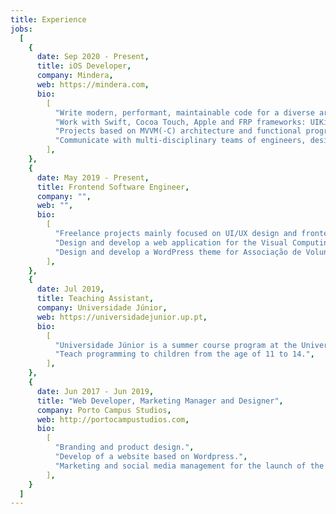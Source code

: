```yaml
---
title: Experience
jobs:
  [
    {
      date: Sep 2020 - Present,
      title: iOS Developer,
      company: Mindera,
      web: https://mindera.com,
      bio:
        [
          "Write modern, performant, maintainable code for a diverse array of client and internal projects.",
          "Work with Swift, Cocoa Touch, Apple and FRP frameworks: UIKit, ReactiveCocoa/ReactiveSwift, Alicerce, etc.",
          "Projects based on MVVM(-C) architecture and functional programming concepts.",
          "Communicate with multi-disciplinary teams of engineers, designers, managers, and clients on a daily basis."
        ],
    },
    {
      date: May 2019 - Present,
      title: Frontend Software Engineer,
      company: "",
      web: "",
      bio:
        [
          "Freelance projects mainly focused on UI/UX design and frontend development.",
          "Design and develop a web application for the Visual Computing and Machine Intelligence (VCMI) and Breast research group of INESC TEC.",
          "Design and develop a WordPress theme for Associação de Voluntariado Universitário (VOU)."
        ],
    },
    {
      date: Jul 2019,
      title: Teaching Assistant,
      company: Universidade Júnior,
      web: https://universidadejunior.up.pt,
      bio:
        [
          "Universidade Júnior is a summer course program at the University of Porto, aimed at students in the 2nd and 3rd cycle of basic education and secondary education (typically up to the 11th year).",
          "Teach programming to children from the age of 11 to 14.",
        ],
    },
    {
      date: Jun 2017 - Jun 2019,
      title: "Web Developer, Marketing Manager and Designer",
      company: Porto Campus Studios,
      web: http://portocampustudios.com,
      bio:
        [
          "Branding and product design.",
          "Develop of a website based on Wordpress.",
          "Marketing and social media management for the launch of the company.",
        ],
    }
  ]
---
```

